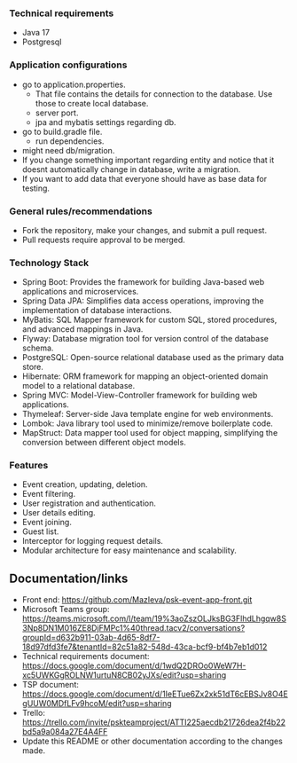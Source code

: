 ### Technical requirements
- Java 17
- Postgresql

### Application configurations
- go to application.properties.
  - That file contains the details for connection to the database. Use those to create local database.
  - server port.
  - jpa and mybatis settings regarding db.
- go to build.gradle file.
  - run dependencies.
- might need db/migration.
-   If you change something important regarding entity and notice that it doesnt automatically change in database, write a migration.
-   If you want to add data that everyone should have as base data for testing.

### General rules/recommendations
- Fork the repository, make your changes, and submit a pull request.
- Pull requests require approval to be merged.

### Technology Stack
- Spring Boot: Provides the framework for building Java-based web applications and microservices.
- Spring Data JPA: Simplifies data access operations, improving the implementation of database interactions.
- MyBatis: SQL Mapper framework for custom SQL, stored procedures, and advanced mappings in Java.
- Flyway: Database migration tool for version control of the database schema.
- PostgreSQL: Open-source relational database used as the primary data store.
- Hibernate: ORM framework for mapping an object-oriented domain model to a relational database.
- Spring MVC: Model-View-Controller framework for building web applications.
- Thymeleaf: Server-side Java template engine for web environments.
- Lombok: Java library tool used to minimize/remove boilerplate code.
- MapStruct: Data mapper tool used for object mapping, simplifying the conversion between different object models.

### Features
- Event creation, updating, deletion.
- Event filtering.
- User registration and authentication.
- User details editing.
- Event joining.
- Guest list.
- Interceptor for logging request details.
- Modular architecture for easy maintenance and scalability.

## Documentation/links
- Front end: https://github.com/MazIeva/psk-event-app-front.git
- Microsoft Teams group: https://teams.microsoft.com/l/team/19%3aoZszOLJksBG3FlhdLhgqw8S3Np8DN1M016ZE8DjFMPc1%40thread.tacv2/conversations?groupId=d632b911-03ab-4d65-8df7-18d97dfd3fe7&tenantId=82c51a82-548d-43ca-bcf9-bf4b7eb1d012
- Technical requirements document: https://docs.google.com/document/d/1wdQ2DROo0WeW7H-xc5UWKGgROLNW1urtuN8CB02yJXs/edit?usp=sharing
- TSP document: https://docs.google.com/document/d/1IeETue6Zx2xk51dT6cEBSJv8O4EgUUW0MDfLFv9hcoM/edit?usp=sharing
- Trello: https://trello.com/invite/pskteamproject/ATTI225aecdb21726dea2f4b22bd5a9a084a27E4A4FF
- Update this README or other documentation according to the changes made.